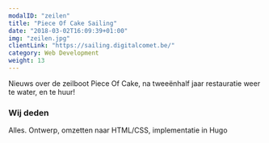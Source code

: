 ```yaml
---
modalID: "zeilen"
title: "Piece Of Cake Sailing"
date: "2018-03-02T16:09:39+01:00"
img: "zeilen.jpg"
clientLink: "https://sailing.digitalcomet.be/"
category: Web Development
weight: 13
---
```


Nieuws over de zeilboot Piece Of Cake, na tweeënhalf jaar restauratie weer te water, en te huur!

### Wij deden

Alles. Ontwerp, omzetten naar HTML/CSS, implementatie in Hugo

